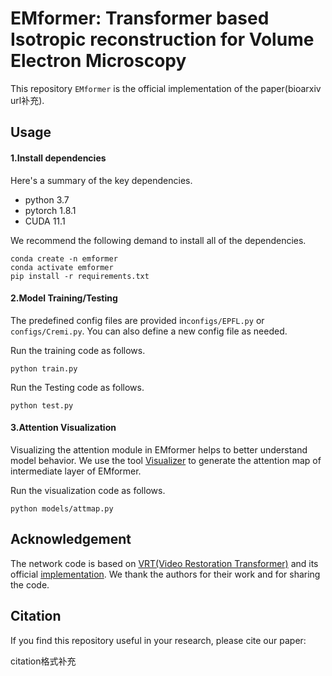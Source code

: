 # EMformer: Transformer based Isotropic reconstruction for Volume Electron Microscopy

This repository `EMformer` is the official implementation of the paper(bioarxiv url补充).

## Usage

#### 1.Install dependencies

Here's a summary of the key dependencies.

- python 3.7
- pytorch 1.8.1
- CUDA 11.1

We recommend the following demand to install all of the dependencies.

```
conda create -n emformer
conda activate emformer
pip install -r requirements.txt
```

#### 2.Model Training/Testing

The predefined config files are provided in`configs/EPFL.py` or  `configs/Cremi.py`. You can also define a new config file as needed.

Run the training code as follows.

```
python train.py 
```

Run the Testing code as follows.

```
python test.py 
```

#### 3.Attention Visualization

Visualizing the attention module in EMformer helps to better understand model behavior. We use the tool [Visualizer](https://github.com/luo3300612/Visualizer) to generate the attention map of intermediate layer of EMformer.

Run the visualization code as follows.

```
python models/attmap.py 
```

## Acknowledgement

The network code is based on [VRT(Video Restoration Transformer)](https://arxiv.org/abs/2201.12288) and its official [implementation](https://github.com/JingyunLiang/VRT/tree/main). We thank the authors for their work and for sharing the code.

## Citation

If you find this repository useful in your research, please cite our paper:

citation格式补充